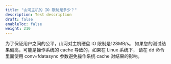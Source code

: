```yaml
---
title: "山河主机的 IO 限制是多少？"
description: Test description
draft: false
enableToc: false
weight: 210
---
```


为了保证用户之间的公平，山河对主机硬盘 IO 限制是128MB/s。 如果您的测试结果偏高，可能是操作系统的 cache 导致的，如果在 Linux 系统下， 请在 dd 命令里面使用 conv=fdatasync 参数避免操作系统 cache 对结果的影响。
